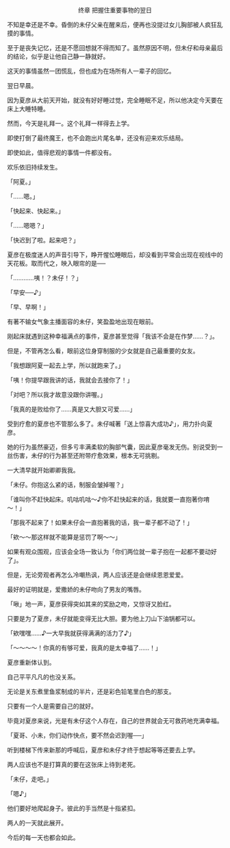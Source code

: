 <p align="center">终章 把握住重要事物的翌日</p>

不知是幸还是不幸。昏倒的未仔父亲在醒来后，便再也没提过女儿胸部被人疯狂乱摸的事情。

至于是丧失记忆，还是不愿回想就不得而知了。虽然原因不明，但未仔和母亲最后的结论，似乎是让他自己静一静就好。

这天的事情虽然一团慌乱，但也成为在场所有人一辈子的回忆。

翌日早晨。

因为夏彦从大前天开始，就没有好好睡过觉，完全睡眠不足，所以他决定今天要在床上大睡特睡。

然而，今天是礼拜一。这个礼拜一样得去上学。

即使打倒了最终魔王，也不会跑出片尾名单，还没有迎来欢乐结局。

即使如此，值得悲观的事情一件都没有。

欢乐依旧持续发生。

「阿夏。」

「……嗯。」

「快起来、快起来。」

「……嗯嗯？」

「快迟到了啦。起来吧？」

夏彦在极度迷人的声音引导下，睁开惺忪睡眼后，却没看到平常会出现在视线中的天花板。取而代之，映入眼帘的是──

「…………咦！？未仔！？」

「早安──♪」

「早、早啊！」

有著不输女气象主播面容的未仔，笑盈盈地出现在眼前。

刚起床就遇到这种幸福满点的事件，夏彦甚至觉得「我该不会是在作梦……？」。

但是，不管再怎么看，眼前这位身穿制服的少女就是自己最重要的女友。

「我想跟阿夏一起去上学，所以就跑来了。」

「咦！你提早跟我讲的话，我就会去接你了！」

「对吧？所以我才故意没跟你讲喔。」

「我真的是败给你了……真是又大胆又可爱……」

受到疗愈的夏彦也不管那么多了。未仔喊著「送上惊喜大成功♪」，用力扑向夏彦。

她的行为虽然豪迈，但多亏丰满柔软的胸部气囊，因此夏彦毫发无伤。别说受到一丝伤害，未仔的行为甚至还附带疗愈效果，根本无可挑剔。

一大清早就开始卿卿我我。

「未仔。你抱这么紧的话，制服会皱掉喔？」

「谁叫你不赶快起床。叽咕叽咕～♪你不赶快起来的话，我就要一直抱著你唷～！」

「那我不起来了！如果未仔会一直抱著我的话，我一辈子都不动了！」

「欸～～那这样就不能算是惩罚了啊～～」

如果有观众围观，应该会全场一致认为「你们两位就一辈子抱在一起都不要动好了」。

但是，无论旁观者再怎么冷嘲热讽，两人应该还是会继续恩恩爱爱。

最好的证明就是，爱撒娇的未仔吻向了男友的嘴唇。

「啾」地一声，夏彦获得突如其来的奖励之吻，又惊讶又脸红。

只要是为了夏彦，未仔就能变得无比大胆。要为他上刀山下油锅都可以。

「欸嘿嘿……♪一大早我就获得满满的活力了♪」

「～～～～！你真的有够可爱，我真的是太幸福了……！」

夏彦重新体认到。

自己平平凡凡的也没关系。

无论是关东煮里鱼浆制成的半片，还是彩色铅笔里白色的那支。

只要有一个人是需要自己的就好。

毕竟对夏彦来说，光是有未仔这个人存在，自己的世界就会无可救药地充满幸福。

「夏哥、小未，你们动作快点，要不然会迟到喔──」

听到楼梯下传来新那的呼喊后，夏彦和未仔才终于想起等等还要去上学。

两人应该也不是打算真的要在这张床上待到老死。

「未仔，走吧。」

「嗯♪」

他们要好地爬起身子。彼此的手当然是十指紧扣。

两人的一天就此展开。

今后的每一天也都会如此。

